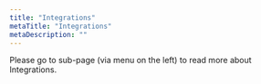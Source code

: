 ```yaml
---
title: "Integrations"
metaTitle: "Integrations"
metaDescription: ""
---
```


Please go to sub-page (via menu on the left) to read more about Integrations.